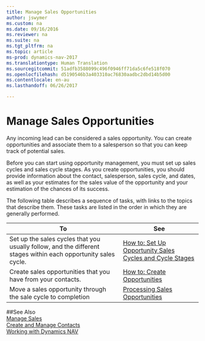 ```yaml
---
title: Manage Sales Opportunities
author: jswymer
ms.custom: na
ms.date: 09/16/2016
ms.reviewer: na
ms.suite: na
ms.tgt_pltfrm: na
ms.topic: article
ms-prod: dynamics-nav-2017
ms.translationtype: Human Translation
ms.sourcegitcommit: 51adfb3588099c496f0946ff71da5c6fe518f070
ms.openlocfilehash: d5190546b3a403310ac76830aadbc2dbd14b5d00
ms.contentlocale: en-au
ms.lasthandoff: 06/26/2017

---
```

# <a name="manage-sales-opportunities"></a>Manage Sales Opportunities
Any incoming lead can be considered a sales opportunity. You can create opportunities and associate them to a salesperson so that you can keep track of potential sales.

Before you can start using opportunity management, you must set up sales cycles and sales cycle stages. As you create opportunities, you should provide information about the contact, salesperson, sales cycle, and dates, as well as your estimates for the sales value of the opportunity and your estimation of the chances of its success.

The following table describes a sequence of tasks, with links to the topics that describe them. These tasks are listed in the order in which they are generally performed.

|To |See |
|---|-----|
|Set up the sales cycles that you usually follow, and the different stages within each opportunity sales cycle.|[How to: Set Up Opportunity Sales Cycles and Cycle Stages](marketing-how-setup-opportunity-sales-cycles-stages.md)|
|Create sales opportunities that you have from your contacts.|[How to: Create Opportunities](marketing-how-create-opportunities.md)|
|Move a sales opportunity through the sale cycle to completion|[Processing Sales Opportunities](marketing-processing-sales-opportunities.md)|


##<a name="see-also"></a>See Also  
[Manage Sales](sales-manage-sales.md)  
[Create and Manage Contacts](marketing-contacts.md)  
[Working with Dynamics NAV](ui-work-product.md)

